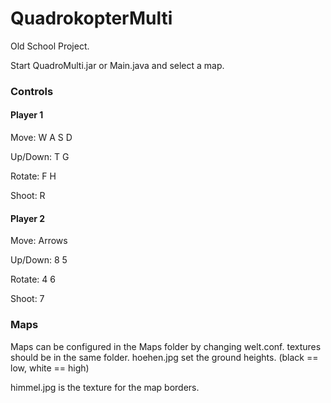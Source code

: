 # QuadrokopterMulti

Old School Project.

Start QuadroMulti.jar or Main.java and select a map.

### Controls

#### Player 1

Move: W A S D

Up/Down: T G

Rotate: F H

Shoot: R

#### Player 2

Move: Arrows

Up/Down: 8 5

Rotate: 4 6

Shoot: 7

### Maps

Maps can be configured in the Maps folder by changing welt.conf. textures should be in the same folder.
hoehen.jpg set the ground heights. (black == low, white == high)

himmel.jpg is the texture for the map borders.
